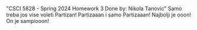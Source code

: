 "CSCI 5828 - Spring 2024 
Homework 3
Done by: Nikola Tanovic" 
Samo treba jos vise voleti Partizan!
Partizaaan i samo Partizaaan!
Najbolji je ooon!
On je sampiooon!
